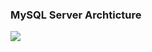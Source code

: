 ### MySQL Server Archticture 
<img src="https://github.com/AlyRagab/databases-for-devops/blob/master/mysql/images/mysql.png" />